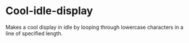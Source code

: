 # Cool-idle-display
Makes a cool display in idle by looping through lowercase characters in a line of specified length.
